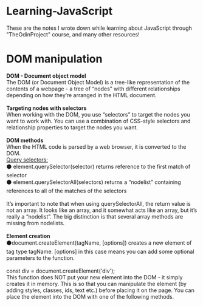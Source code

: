 # Learning-JavaScript
These are the notes I wrote down while learning about JavaScript through "TheOdinProject" course, and many other resources! <br>
# DOM manipulation 
<b>DOM - Document object model</b> <br>
The DOM (or Document Object Model) is a tree-like representation of the contents of a webpage - a tree of “nodes” with different relationships depending on how they’re arranged in the HTML document. <br>
<br>
<b>Targeting nodes with selectors</b> <br>
When working with the DOM, you use “selectors” to target the nodes you want to work with. You can use a combination of CSS-style selectors and relationship properties to target the nodes you want. <br>
<br>
<b>DOM methods</b> <br>
When the HTML code is parsed by a web browser, it is converted to the DOM.<br>
<u>Query selectors:</u> <br>
⚫ element.querySelector(selector) returns reference to the first match of selector<br>
⚫ element.querySelectorAll(selectors) returns a “nodelist” containing references to all of the matches of the selectors<br>
<br>
It’s important to note that when using querySelectorAll, the return value is not an array. It looks like an array, and it somewhat acts like an array, but it’s really a “nodelist”. The big distinction is that several array methods are missing from nodelists. <br>
<br>
<b>Element creation</b><br>
⚫document.createElement(tagName, [options]) creates a new element of tag type tagName. [options] in this case means you can add some optional parameters to the function.<br>
<br>
const div = document.createElement('div'); <br>
This function does NOT put your new element into the DOM - it simply creates it in memory. This is so that you can manipulate the element (by adding styles, classes, ids, text etc.) before placing it on the page. You can place the element into the DOM with one of the following methods.
